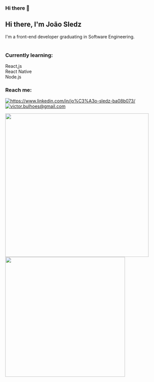 ### Hi there 👋

## Hi there, I'm João Sledz

I'm a front-end developer graduating in Software Engineering.
<br/>
<br/>

### Currently learning:

React,js <br/>
React Native  <br/>
Node.js <br/>

### Reach me:
<p align="left">
  <a href="https://www.linkedin.com/in/jo%C3%A3o-sledz-ba08b073/">
    <img alt="https://www.linkedin.com/in/jo%C3%A3o-sledz-ba08b073/" src="https://img.shields.io/badge/João%20Sledz-2c71cd?style=flat&logo=linkedin&logoColor=white" />
  </a>
  <a href="victor.bulhoes@gmail.com">
    <img alt="victor.bulhoes@gmail.com" src="https://img.shields.io/badge/victor.bulhoes@gmail.com-2c71cd?style=flat&logo=gmail&logoColor=white" />
  </a>
</p>

<p>
<img width="453.5" src="https://github-readme-stats.vercel.app/api?username=joaosledz&bg_color=ffffff13&text_color=fff&border_radius=10&border_color=00000000&show_icons=true" />

  <img width="378.95" src="https://github-readme-stats.vercel.app/api/top-langs/?username=joaosledz&layout=compact&bg_color=ffffff13&text_color=fff&border_radius=10&border_color=00000000" />
  </p>
